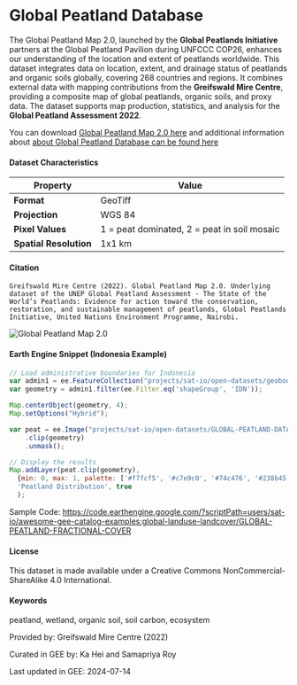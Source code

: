 # Global Peatland Database

The Global Peatland Map 2.0, launched by the **Global Peatlands Initiative** partners at the Global Peatland Pavilion during UNFCCC COP26, enhances our understanding of the location and extent of peatlands worldwide. This dataset integrates data on location, extent, and drainage status of peatlands and organic soils globally, covering 268 countries and regions. It combines external data with mapping contributions from the **Greifswald Mire Centre**, providing a composite map of global peatlands, organic soils, and proxy data. The dataset supports map production, statistics, and analysis for the **Global Peatland Assessment 2022**.

You can download [Global Peatland Map 2.0 here](https://nextcloud.uni-greifswald.de/index.php/s/s7Ln5QKxdQG5aaA) and additional information about [about Global Peatland Database can be found here](https://greifswaldmoor.de/global-peatland-database-en.html)

#### Dataset Characteristics

| **Property**        | **Value**                          |
|---------------------|------------------------------------|
| **Format**          | GeoTiff                            |
| **Projection**      | WGS 84                             |
| **Pixel Values**    | 1 = peat dominated, 2 = peat in soil mosaic |
| **Spatial Resolution** | 1x1 km                           |

#### Citation

```
Greifswald Mire Centre (2022). Global Peatland Map 2.0. Underlying dataset of the UNEP Global Peatland Assessment - The State of the World’s Peatlands: Evidence for action toward the conservation, restoration, and sustainable management of peatlands, Global Peatlands Initiative, United Nations Environment Programme, Nairobi.
```

![Global Peatland Map 2.0](https://github.com/samapriya/awesome-gee-community-datasets/assets/57500332/7f290701-c159-4bee-8d1c-4c856fefba54)

#### Earth Engine Snippet (Indonesia Example)
```js
// Load administrative boundaries for Indonesia
var admin1 = ee.FeatureCollection("projects/sat-io/open-datasets/geoboundaries/HPSCGS-ADM1");
var geometry = admin1.filter(ee.Filter.eq('shapeGroup', 'IDN'));

Map.centerObject(geometry, 4);
Map.setOptions("Hybrid");

var peat = ee.Image("projects/sat-io/open-datasets/GLOBAL-PEATLAND-DATABASE")
    .clip(geometry)
    .unmask();

// Display the results
Map.addLayer(peat.clip(geometry),
  {min: 0, max: 1, palette: ['#f7fcf5', '#c7e9c0', '#74c476', '#238b45', '#00441b']},
  'Peatland Distribution', true
  );
```

Sample Code: https://code.earthengine.google.com/?scriptPath=users/sat-io/awesome-gee-catalog-examples:global-landuse-landcover/GLOBAL-PEATLAND-FRACTIONAL-COVER

#### License
This dataset is made available under a Creative Commons NonCommercial-ShareAlike 4.0 International.

#### Keywords
peatland, wetland, organic soil, soil carbon, ecosystem

Provided by: Greifswald Mire Centre (2022)

Curated in GEE by: Ka Hei and Samapriya Roy

Last updated in GEE: 2024-07-14
